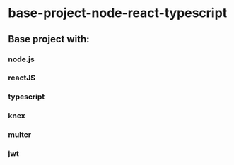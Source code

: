 ﻿# base-project-node-react-typescript
 
 ## Base project with:
 
 ### node.js
 ### reactJS
 ### typescript
 ### knex
 ### multer
 ### jwt
